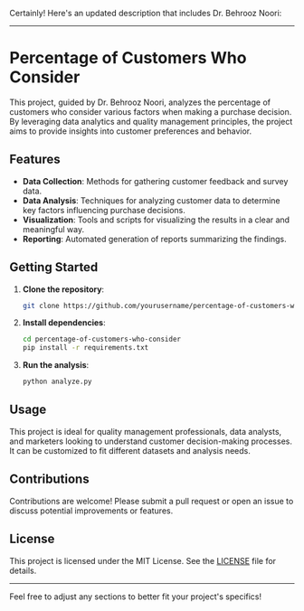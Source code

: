 Certainly! Here's an updated description that includes Dr. Behrooz Noori:

---

# Percentage of Customers Who Consider

This project, guided by Dr. Behrooz Noori, analyzes the percentage of customers who consider various factors when making a purchase decision. By leveraging data analytics and quality management principles, the project aims to provide insights into customer preferences and behavior.

## Features
- **Data Collection**: Methods for gathering customer feedback and survey data.
- **Data Analysis**: Techniques for analyzing customer data to determine key factors influencing purchase decisions.
- **Visualization**: Tools and scripts for visualizing the results in a clear and meaningful way.
- **Reporting**: Automated generation of reports summarizing the findings.

## Getting Started
1. **Clone the repository**:
   ```bash
   git clone https://github.com/yourusername/percentage-of-customers-who-consider.git
   ```
2. **Install dependencies**:
   ```bash
   cd percentage-of-customers-who-consider
   pip install -r requirements.txt
   ```
3. **Run the analysis**:
   ```bash
   python analyze.py
   ```

## Usage
This project is ideal for quality management professionals, data analysts, and marketers looking to understand customer decision-making processes. It can be customized to fit different datasets and analysis needs.

## Contributions
Contributions are welcome! Please submit a pull request or open an issue to discuss potential improvements or features.

## License
This project is licensed under the MIT License. See the [LICENSE](LICENSE) file for details.

---

Feel free to adjust any sections to better fit your project's specifics!
